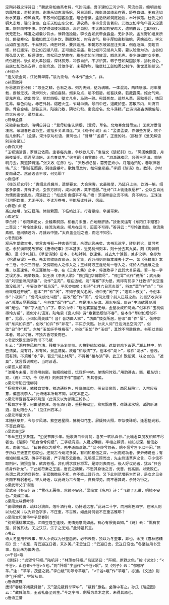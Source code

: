 <!-- { "loadSidebar": true } -->
    定陶孙器之评诗曰：“魏武帝如幽燕老将，气韵沉雄。曹子建如三河少年，风流自赏。鲍明远如饥鹰独出，奇矫无前。谢康乐如东海扬帆，风日流现，陶彭泽如绛云在霄，舒卷自如。王右丞如秋水芙蓉，倚风自笑。韦苏州如园客独茧，暗合音徽。孟浩然如洞庭始波，木叶微落。杜牧之如铜丸走坂，骏马注坡。白乐天如山东父老，课农桑，事事言言皆着实。元微之如李龟年说天定遗事，貌悴而神不伤。刘梦得如镂冰雕琼，流光自照。李太白如刘安鸡犬，遗响白云，其归存，恍无定处。韩退之如囊沙背水，惟韩信独能。李长吉如武帝食露盘，无补多欲。孟东野如埋泉断剑，卧壑寒松。张籍如优工行乡饮，酬献秩如，时有诙气。柳子厚如高秋独眺，霁晚孤吹。李义山如百宝流苏，千丝铁网，绮密环妍，要非适用。宋朝苏东坡如屈注天潢，倒连沧海，变眩百怪，终归雄浑。欧公如四瑚八琏，正可施之宗庙。荆公如邓艾缒兵入蜀，要以险绝为功。山谷如陶弘景入官，析理谭玄，而松风之梦故在。梅圣俞如关河放溜，瞬息无声。秦少游如时女步春，终伤婉弱。後山如九皋独唳，深林孤芳，冲寂自妍，不求识赏。韩子苍如梨园按乐，排比得仑。吕居仁如散圣安禅，自能奇逸。其他作者，未易殚陈，独唐杜工部如周公制作，後世莫能拟议。”
    ○孙逖诗
    “渔父歌金洞，江妃舞翠房。”最为秀句，今本作“渔火”，非。
    ○孙思邈诗
    孙思邈四言诗曰：“取金之精，合石之液。列为夫妇，结为魂魄。一体混沌，两精感激。河车覆载，鼎候无忒。洪炉列火，煤焰翕赫。烟未及点，焰不假碧。如畜扶桑，若藏霹雳。姹女气索，婴鬼声寂。透出两仪，丽於四极。壁立几多，马驰一驿。宛其死矣，适然从革。恶黜善迁，情回性易。紫色内达，赤芒外射。熠若火生，乍疑血滴。号曰中还，退藏於密。雾散五内，川流百脉。骨变金植，颜驻玉泽。阳德乃敷，阴功乃积。南宫度名，北斗落籍。”此诗词高古类魏伯阳，而世传者少，录於此云。
    ○茸母孟婆
    宋徽宗在北虏，清明日诗曰：“茸母初生认禁烟，（茸母，草名，北地寒食茸母生。）无家对景倍凄然。帝城春色谁为主，遥指乡关涕泪连。”又《戏作小词》云：“孟婆孟婆，你做些方便，吹个船儿倒转。”（孟婆，宋汴京勾栏语，谓风也。）“茸母”“孟婆”，正是的对。（邵桂子《瓮天解语别天会录》。）
    ○袁伯文诗
    “玉墀滴清露，罗幌已依霜。逢春每先绝，争秋欲几芳。”袁伯文《楚妃引》也。“风闺晚翻霭，月殿夜凝明。愿君早流盼，无令春草生。”徐孝嗣《白雪曲》也。“泪滴珠难尽，容残玉易消。倘随明月去，莫道梦魂遥。”张文收《乐》也。“罗敷初总髻，蕙芳正娇小。月落始归船，春眠恒著晓。”又：“别前花照露，别後露垂叶。歌舞须及时，如何坐悲妾。”李嘏《怨诗》也。数诗，少时爱而诵之。然诸选皆不收，何见耶？
    ○袁绍杯
    《後汉郑玄传》：“袁绍总兵冀州，遗使要玄，大会宾客。玄最後至，乃延升上坐，饮酒一斛。绍客多豪俊，并有才说，玄依方辨对，咸出问表，莫不嗟服。”杜诗“江上徒逢袁绍杯”，公以玄自比为儒而逢世乱也。须溪批云：“如此引袁绍事不晓。”噫！须溪眯目之言不晓，真不晓也。王洙注引河朔饮事，尤无干涉。不读万卷书，不能解读杜诗，信哉。
    ○袁崧山川记
    高山嵯峨，岩石磊落。倾侧萦回，下临峭过于。行者攀缘，牵援带索。
    ○素足女
    李白诗：“东阳素足女，会稽素舸郎。相看月未堕，白地断肝肠。”按谢灵运有《东阳江中赠答》二首云：“可怜谁家妇，缘流洗素足。明月在云间，迢迢不可得。”答诗云：“可怜谁家郎，缘流乘素舸。但问情若为，月就云中堕。”太白盖全祖之也，而注不知引。
    ○书贵旧本
    观乐生爱收古书，尝言古书有一种古香可爱。余谓此言未矣，古书无讹字，转刻转讹，莫可考证。余於滇南见故家收《唐诗纪事》抄本甚多，近见杭州刻本，则十分去其九矣。刻《陶渊明集》，遗《季札赞》。《草堂诗馀》旧本，书坊射利，欲速售，减去九十馀首，兼多讹字，余抄为《拾遗辩误》一卷。先太师收唐百家诗，皆全集，近苏州刻则每本减去十之一，如《张籍集》本十二卷，今只三四卷，又傍取他人之作入之；王维诗取王涯绝句一卷入之，诧於人曰此维之全集，以图速售，今王涯绝句一卷，在《三舍人集》之中，将谁欺乎？此其大关系者。若一句一字之误尤多。略举数条，如王涣《李夫人歌》“修雩华销歇尽”，“修雩”讹作“德所”；武元衡诗“刘琨坐啸风清塞”，讹作“生苑”，琨在边城，则“清塞”字为是，焉得有苑乎？杜牧诗“长空澹澹没孤鸿”，今妄改作“孤鸟没”，平仄亦拗矣；杜诗“七月六日苦炎蒸”，俗本“蒸”作“热”；“纷纷戏蝶过开幔”，俗本“开”作“闲”，不知子美父名闲，诗中无“闲”字；“邀欢上夜关”，今俗本作“卜夜间”；“曾闪朱旗北斗殷”，妄改“殷”作“闲”，成何文理？前人已辩之矣。刘巨济收许浑诗“湘潭云尽暮烟出”，今俗本“烟”作“山”，亦是浅人妄改。湘水多烟，唐诗“中流欲暮见湘烟”是也。“烟”字大胜“山”字。李义山诗：“瑶池宴罢留王母，金屋妆成贮阿娇。”俗本作“玉桃偷得怜方朔”，直似小儿语耳。陆龟蒙《宫人斜》诗“章着愁烟似不春”，俗本作“草树如烟似不春”，尤谬。小词如周美成“忄音忄音坊曲人家”，“坊曲”妓女所居，俗改“曲”作“陌”。张仲宗词“东风如许恶”，俗改“如许”作“妒花”，平仄亦失贴。孙夫人词“日边消息空沉沉”，俗改“日”作“耳”。东坡“玉如纤手嗅梅花”，俗改“玉如”作“玉奴”，其馀不可胜数也。书所以贵旧本者，可以订讹，不独古香可爱而已。
    ○书堂饮散复邀李尚书下马赋
    杜云：“湖月林风相与清，残樽下马复同倾。久拚野鹤如双鬓，遮莫邻鸡下五更。”湖上林中，地已清矣。湖有月，林有风，景益清矣。故着“相与清”字。俗本作“湖上”，或作“湖水”，皆浅。既有湖，不须着“水”字，若云“湖上林风”，不得着“相与清”字，此工纟致细润，味之自知。“遮莫”，犹言假说教也，当时谚语。
    ○梁宫人前溪歌
    “池曙与未曙，百鸟啼前窗。独眠抱被叹，忆我怀中侬，单情何时双。”用韵甚古。窗，粗丛切；双，（阙）工切。今《乐府》刻倒其字作“窗前”，失其音矣。
    ○梁元帝阳云馆柳诗
    “杨柳非花树，依楼自觉春。枝边通粉色，叶底映红巾。带日交窗影，西风扫隙尘。入帘应有意，偏宜桃李人。”此诗诸本所载不同，以定本正之。
    ○梁元帝登百花亭怀荆楚（此诗又以为邵陵王纶作。）
    “极目才千里，何由望楚津。落花洒行路，垂杨拂砌尘。柳絮飘春雪，荷珠漾水银。试酌新清酒，遥劝阳台人。”（见江州石本。）
    ○梁元帝萤火诗
    本随秋草并，今与夕风清。萦空若星陨，拂树似花生。屏疑神火照，帘似夜珠明。逢君拾光彩，不吝此身轻。
    ○梁武白辞
    “朱丝玉柱罗象筵，飞促节舞少年。短歌流目未肯前，含笑一转私自怜。”此喻君臣朋友相知不尽者也。《楚辞》“私自怜兮何极”，三字极有意。人君之聘臣，宰相之荐贤，相知必深，相信必素，而後可出。“曰黄昏以为期兮，羌中道而改路。”“交不终兮怨长，期不信兮告予以不闲。”屈子所以三致意而怨叹也。还观古今炯戒多矣，有相知相信之深，一出而成功者，伊尹傅说也；有相知相信未深，确乎不拔者，严子陵苏云卿也。孔明感三顾而出，先主终违草庐之言，守小信不取荆州，狼狈当阳，欲奔苍梧，非孔明求救孙将军，是亦刘表而已。後人好议论者，犹云“只合终身作卧龙”。下此如苻秦之王猛，唐氏之魏徵，不思其身後之言，伐晋，伐高丽，以致败亡。余谓二君之骄忿甚矣，王猛魏徵纵不死，亦不能止其行也。又下此则范增韩生而已，是女之见金夫而不有躬者也。宋人诗话，以此诗为古今第一，良有深见，而不著其说，余特为衍之。
    ○梁武帝父子诗谶
    梁武帝《冬日》诗：“雪花无著蒂，冰镜不安台。”梁简文《咏月》诗：“飞轮了无辙，明镜不安台。”竟成二谶。
    ○梁简文咏枫叶诗
    “萎绿映葭青，疏红分浪白。落叶洒行舟，仍持送远客。”此诗二十字，而用彩色四字，在宋人则以为忆矣；以为彩色字多，不庄重，不古雅，如此诗何尝不庄重古雅耶？
    ○梁简文和萧侍中子显春别
    “别观蒲桃带实垂，江南豆蔻生连枝。无情无意尚如此，有心有恨徒自知。”《诗》云：“隰有苌楚，猗傩其枝。夭之沃沃，乐子之无知。”此诗祖其意。
    ○书云
    诗人冬至用书云事，宋人小说以为分至启闭，必书云物，独以为冬至事，非也。余按《春秋感精符》云：“冬至，有云迎送日者，来岁美。”宋忠注曰：“云迎日出，云送日没也。”冬至独用书云事，指此未为偏失也。
    ○<千谷>眠
    《楚辞》：“远望兮阡眠。”陆机诗：“林薄杳阡眠。”吕延济曰：“阡眠，原野之色。”按《说文》：“<千谷>，山谷青<千谷>々也。”则“阡眠”字当作“<千谷>眠”。又《列子》云：“郁郁芊芊。”注：“芊芊，茂盛之貌。”李白赋“彩翠兮芊眠”。“<千谷>眠”作“芊眠”，亦通。《文选》别作“千眠”，字皆从目。
    ○唐诗葳蕤
    唐诗“春楼不闭葳蕤锁”，又“望见葳蕤举翠华”，“葳蕤”旗名，卤簿中有之。孙氏《瑞应图》云：“葳蕤瑞草，王者礼备至则生。”今之字书，例解为草木之状，未得其原也。
    ○唐诗主情
